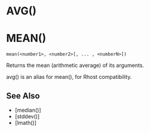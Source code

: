 # AVG()
# MEAN()
`mean(<number1>, <number2>[, ... , <numberN>])`

  Returns the mean (arithmetic average) of its arguments.

  avg() is an alias for mean(), for Rhost compatibility.


## See Also
- [median()]
- [stddev()]
- [lmath()]

